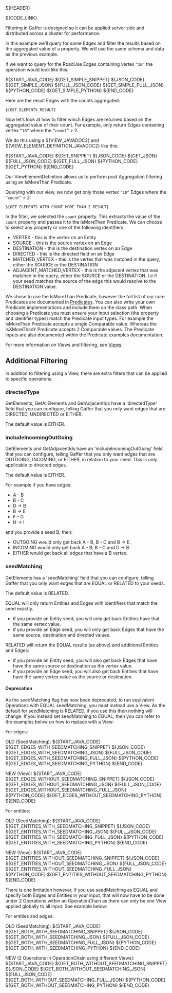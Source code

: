${HEADER}

${CODE_LINK}

Filtering in Gaffer is designed so it can be applied server side and distributed across a cluster for performance.

In this example we’ll query for some Edges and filter the results based on the aggregated value of a property. 
We will use the same schema and data as the previous example.

If we want to query for the RoadUse Edges containing vertex `”10”` the operation would look like this:

${START_JAVA_CODE}
${GET_SIMPLE_SNIPPET}
${JSON_CODE}
${GET_SIMPLE_JSON}
${FULL_JSON_CODE}
${GET_SIMPLE_FULL_JSON}
${PYTHON_CODE}
${GET_SIMPLE_PYTHON}
${END_CODE}

Here are the result Edges with the counts aggregated:

```
${GET_ELEMENTS_RESULT}
```

Now let’s look at how to filter which Edges are returned based on the aggregated value of their count.
For example, only return Edges containing vertex `”10”` where the `”count”` > 2.

We do this using a ${VIEW_JAVADOC2} and ${VIEW_ELEMENT_DEFINITION_JAVADOC2} like this:

${START_JAVA_CODE}
${GET_SNIPPET}
${JSON_CODE}
${GET_JSON}
${FULL_JSON_CODE}
${GET_FULL_JSON}
${PYTHON_CODE}
${GET_PYTHON}
${END_CODE}

Our ViewElementDefinition allows us to perform post Aggregation filtering using an IsMoreThan Predicate.

Querying with our view, we now get only those vertex `”10”` Edges where the `”count”` > 2:

```
${GET_ELEMENTS_WITH_COUNT_MORE_THAN_2_RESULT}
```

In the filter, we selected the `count` property. This extracts the value of the `count` property and passes it to the IsMoreThan Predicate.
We can choose to select any property or one of the following identifiers:
- VERTEX - this is the vertex on an Entity
- SOURCE - this is the source vertex on an Edge
- DESTINATION - this is the destination vertex on an Edge
- DIRECTED - this is the directed field on an Edge
- MATCHED_VERTEX - this is the vertex that was matched in the query, either the SOURCE or the DESTINATION
- ADJACENT_MATCHED_VERTEX - this is the adjacent vertex that was matched in the query, either the SOURCE or the DESTINATION. I.e if your seed matches the source of the edge this would resolve to the DESTINATION value.

We chose to use the IsMoreThan Predicate, however the full list of our core Predicates are documented in [Predicates](../predicates/contents.md).
You can also write your own Predicate implementations and include them on the class path.
When choosing a Predicate you must ensure your input selection (the property and identifier types) match the Predicate input types.
For example the IsMoreThan Predicate accepts a single Comparable value. Whereas the IsXMoreThanY Predicate accepts 2 Comparable values.
The Predicate inputs are also documented within the Predicate examples documentation.

For more information on Views and filtering, see [Views](views.md).

## Additional Filtering
In addition to filtering using a View, there are extra filters that can be applied to specific operations.

### directedType
GetElements, GetAllElements and GetAdjacentIds have a 'directedType' field that you can configure,
telling Gaffer that you only want edges that are DIRECTED, UNDIRECTED or EITHER. 

The default value is EITHER.

### includeIncomingOutGoing
GetElements and GetAdjacentIds have an 'includeIncomingOutGoing' field that you can configure,
telling Gaffer that you only want edges that are OUTGOING, INCOMING, or EITHER, in relation to your seed.
This is only applicable to directed edges.

The default value is EITHER.

For example if you have edges:
- A - B
- B - C
- D -> B
- B -> E
- F - G
- H -> I

and you provide a seed B, then:

- OUTGOING would only get back A - B, B - C and B -> E.
- INCOMING would only get back A - B, B - C and D -> B.
- EITHER would get back all edges that have a B vertex.


### seedMatching
GetElements has a 'seedMatching' field that you can configure,
telling Gaffer that you only want edges that are EQUAL or RELATED to your seeds.

The default value is RELATED.

EQUAL will only return Entities and Edges with identifiers that match the seed exactly.
- if you provide an Entity seed, you will only get back Entities have that the same vertex value.
- if you provide an Edge seed, you will only get back Edges that have the same source, destination and directed values.

RELATED will return the EQUAL results (as above) and additional Entities and Edges:
- if you provide an Entity seed, you will also get back Edges that have have the same source or destination as the vertex value.
- if you provide an Edge seed, you will also get back Entities that have have the same vertex value as the source or destination.

#### Deprecation
As the seedMatching flag has now been deprecated, to run equivalent Operations with EQUAL seedMatching, you must instead use a View.
As the default for seedMatching is RELATED, if you use this then nothing will change.
If you instead set seedMatching to EQUAL, then you can refer to the examples below on how to replace with a View:

For edges:

OLD (SeedMatching):
${START_JAVA_CODE}
${GET_EDGES_WITH_SEEDMATCHING_SNIPPET}
${JSON_CODE}
${GET_EDGES_WITH_SEEDMATCHING_JSON}
${FULL_JSON_CODE}
${GET_EDGES_WITH_SEEDMATCHING_FULL_JSON}
${PYTHON_CODE}
${GET_EDGES_WITH_SEEDMATCHING_PYTHON}
${END_CODE}

NEW (View):
${START_JAVA_CODE}
${GET_EDGES_WITHOUT_SEEDMATCHING_SNIPPET}
${JSON_CODE}
${GET_EDGES_WITHOUT_SEEDMATCHING_JSON}
${FULL_JSON_CODE}
${GET_EDGES_WITHOUT_SEEDMATCHING_FULL_JSON}
${PYTHON_CODE}
${GET_EDGES_WITHOUT_SEEDMATCHING_PYTHON}
${END_CODE}

For entities:

OLD (SeedMatching):
${START_JAVA_CODE}
${GET_ENTITIES_WITH_SEEDMATCHING_SNIPPET}
${JSON_CODE}
${GET_ENTITIES_WITH_SEEDMATCHING_JSON}
${FULL_JSON_CODE}
${GET_ENTITIES_WITH_SEEDMATCHING_FULL_JSON}
${PYTHON_CODE}
${GET_ENTITIES_WITH_SEEDMATCHING_PYTHON}
${END_CODE}

NEW (View):
${START_JAVA_CODE}
${GET_ENTITIES_WITHOUT_SEEDMATCHING_SNIPPET}
${JSON_CODE}
${GET_ENTITIES_WITHOUT_SEEDMATCHING_JSON}
${FULL_JSON_CODE}
${GET_ENTITIES_WITHOUT_SEEDMATCHING_FULL_JSON}
${PYTHON_CODE}
${GET_ENTITIES_WITHOUT_SEEDMATCHING_PYTHON}
${END_CODE}

There is one limitation however, if you use seedMatching as EQUAL and specify both Edges and Entities in your input, that will now have to be
done under 2 Operations within an OperationChain as there can only be one View applied globally to all input. See example below:

For entities and edges:

OLD (SeedMatching):
${START_JAVA_CODE}
${GET_BOTH_WITH_SEEDMATCHING_SNIPPET}
${JSON_CODE}
${GET_BOTH_WITH_SEEDMATCHING_JSON}
${FULL_JSON_CODE}
${GET_BOTH_WITH_SEEDMATCHING_FULL_JSON}
${PYTHON_CODE}
${GET_BOTH_WITH_SEEDMATCHING_PYTHON}
${END_CODE}

NEW (2 Operations in OperationChain using different Views):
${START_JAVA_CODE}
${GET_BOTH_WITHOUT_SEEDMATCHING_SNIPPET}
${JSON_CODE}
${GET_BOTH_WITHOUT_SEEDMATCHING_JSON}
${FULL_JSON_CODE}
${GET_BOTH_WITHOUT_SEEDMATCHING_FULL_JSON}
${PYTHON_CODE}
${GET_BOTH_WITHOUT_SEEDMATCHING_PYTHON}
${END_CODE}
